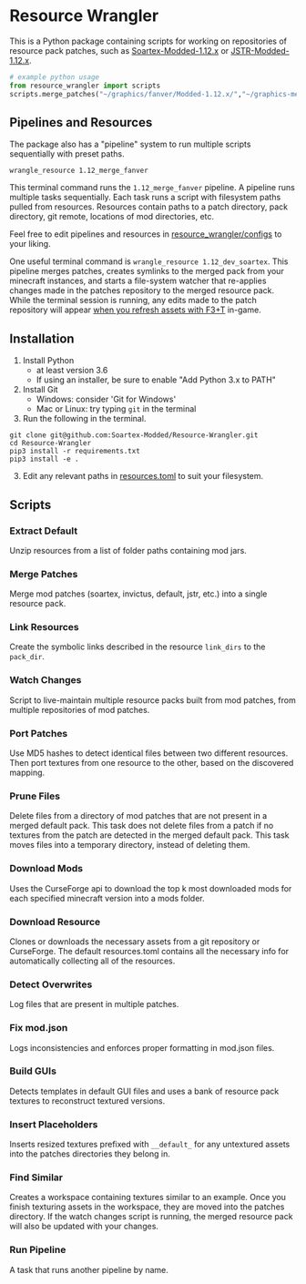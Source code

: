 # Resource Wrangler
This is a Python package containing scripts for working on repositories of resource pack patches, such as [Soartex-Modded-1.12.x](https://github.com/Soartex-Modded/Modded-1.12.x/) or [JSTR-Modded-1.12.x](https://github.com/John-Smith-Modded/JSTR-Modded-1.12.x).

```python
# example python usage
from resource_wrangler import scripts
scripts.merge_patches("~/graphics/fanver/Modded-1.12.x/","~/graphics-merged/fanver/Modded-1.12.x/",pack_format=3)
```

## Pipelines and Resources
The package also has a "pipeline" system to run multiple scripts sequentially with preset paths.   

```shell script
wrangle_resource 1.12_merge_fanver
``` 
This terminal command runs the `1.12_merge_fanver` pipeline. 
A pipeline runs multiple tasks sequentially. 
Each task runs a script with filesystem paths pulled from resources.
Resources contain paths to a patch directory, pack directory, git remote, locations of mod directories, etc.  

Feel free to edit pipelines and resources in [resource_wrangler/configs](resource_wrangler/configs) to your liking. 

One useful terminal command is `wrangle_resource 1.12_dev_soartex`.
This pipeline merges patches, creates symlinks to the merged pack from your minecraft instances, and starts a file-system watcher that re-applies changes made in the patches repository to the merged resource pack.
While the terminal session is running, any edits made to the patch repository will appear [when you refresh assets with F3+T](https://minecraft.gamepedia.com/Debug_screen#More_debug-keys) in-game. 

## Installation
1. Install Python
    - at least version 3.6
    - If using an installer, be sure to enable "Add Python 3.x to PATH"
2. Install Git
    - Windows: consider 'Git for Windows'
    - Mac or Linux: try typing `git` in the terminal 
2. Run the following in the terminal.
```shell script
git clone git@github.com:Soartex-Modded/Resource-Wrangler.git
cd Resource-Wrangler
pip3 install -r requirements.txt
pip3 install -e .
````
3. Edit any relevant paths in [resources.toml](resource_wrangler/configs/resources.toml) to suit your filesystem. 


## Scripts

### Extract Default
Unzip resources from a list of folder paths containing mod jars.

### Merge Patches
Merge mod patches (soartex, invictus, default, jstr, etc.) into a single resource pack.

### Link Resources
Create the symbolic links described in the resource `link_dirs` to the `pack_dir`.

### Watch Changes
Script to live-maintain multiple resource packs built from mod patches, from multiple repositories of mod patches.  

### Port Patches
Use MD5 hashes to detect identical files between two different resources.
Then port textures from one resource to the other, based on the discovered mapping.

### Prune Files
Delete files from a directory of mod patches that are not present in a merged default pack.
This task does not delete files from a patch if no textures from the patch are detected in the merged default pack.
This task moves files into a temporary directory, instead of deleting them.

### Download Mods
Uses the CurseForge api to download the top k most downloaded mods for each specified minecraft version into a mods folder.

### Download Resource
Clones or downloads the necessary assets from a git repository or CurseForge.
The default resources.toml contains all the necessary info for automatically collecting all of the resources.

### Detect Overwrites
Log files that are present in multiple patches.

### Fix mod.json
Logs inconsistencies and enforces proper formatting in mod.json files.

### Build GUIs
Detects templates in default GUI files and uses a bank of resource pack textures to reconstruct textured versions.

### Insert Placeholders
Inserts resized textures prefixed with `__default_` for any untextured assets into the patches directories they belong in.

### Find Similar
Creates a workspace containing textures similar to an example. 
Once you finish texturing assets in the workspace, they are moved into the patches directory.
If the watch changes script is running, the merged resource pack will also be updated with your changes. 

### Run Pipeline
A task that runs another pipeline by name.
